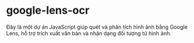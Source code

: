# google-lens-ocr
Đây là một dự án JavaScript giúp quét và phân tích hình ảnh bằng Google Lens, hỗ trợ trích xuất văn bản và nhận dạng đối tượng từ hình ảnh.
